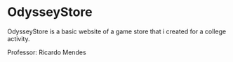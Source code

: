 # OdysseyStore

OdysseyStore is a basic website of a game store that i created for a college activity.

Professor: Ricardo Mendes
